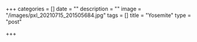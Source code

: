 +++
categories = []
date = ""
description = ""
image = "/images/pxl_20210715_201505684.jpg"
tags = []
title = "Yosemite"
type = "post"

+++
